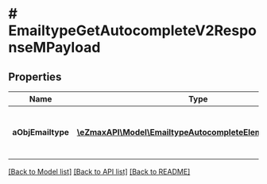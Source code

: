 # # EmailtypeGetAutocompleteV2ResponseMPayload

## Properties

Name | Type | Description | Notes
------------ | ------------- | ------------- | -------------
**aObjEmailtype** | [**\eZmaxAPI\Model\EmailtypeAutocompleteElementResponse[]**](EmailtypeAutocompleteElementResponse.md) | An array of Emailtype autocomplete element response. | [optional]

[[Back to Model list]](../../README.md#models) [[Back to API list]](../../README.md#endpoints) [[Back to README]](../../README.md)

